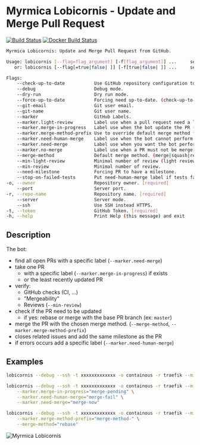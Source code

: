 # Myrmica Lobicornis - Update and Merge Pull Request

[![Build Status](https://travis-ci.org/containous/lobicornis.svg?branch=master)](https://travis-ci.org/containous/lobicornis)
[![Docker Build Status](https://img.shields.io/docker/build/containous/lobicornis.svg)](https://hub.docker.com/r/containous/lobicornis/builds/)


```bash
Myrmica Lobicornis: Update and Merge Pull Request from GitHub.

Usage: lobicornis [--flag=flag_argument] [-f[flag_argument]] ...     set flag_argument to flag(s)
   or: lobicornis [--flag[=true|false| ]] [-f[true|false| ]] ...     set true/false to boolean flag(s)

Flags:
    --check-up-to-date           Use GitHub repository configuration to check the need to be up-to-date. (default "false")
    --debug                      Debug mode.                                                             (default "false")
    --dry-run                    Dry run mode.                                                           (default "true")
    --force-up-to-date           Forcing need up-to-date. (check-up-to-date must be false)               (default "true")
    --git-email                  Git user email.
    --git-name                   Git user name.
    --marker                     GitHub Labels.                                                          (default "true")
    --marker.light-review        Label use when a pull request need a lower minimal review as default.   (default "bot/light-review")
    --marker.merge-in-progress   Label use when the bot update the PR (merge/rebase).                    (default "status/4-merge-in-progress")
    --marker.merge-method-prefix Use to override default merge method for a PR.                          (default "bot/merge-method-")
    --marker.need-human-merge    Label use when the bot cannot perform a merge.                          (default "bot/need-human-merge")
    --marker.need-merge          Label use when you want the bot perform a merge.                        (default "status/3-needs-merge")
    --marker.no-merge            Label use when a PR must not be merge.                                  (default "bot/no-merge")
    --merge-method               Default merge method. (merge|squash|rebase|ff)                          (default "squash")
    --min-light-review           Minimal number of review (light review).                                (default "0")
    --min-review                 Minimal number of review.                                               (default "1")
    --need-milestone             Forcing PR to have a milestone.                                         (default "true")
    --stop-on-failed-tests       Put need-human-merge label if tests failed                              (default "true")
-o, --owner                      Repository owner. [required]
    --port                       Server port.                                                            (default "80")
-r, --repo-name                  Repository name. [required]
    --server                     Server mode.                                                            (default "false")
    --ssh                        Use SSH instead HTTPS.                                                  (default "false")
-t, --token                      GitHub Token. [required]                                                
-h, --help                       Print Help (this message) and exit
```

## Description

The bot:
- find all open PRs with a specific label (`--marker.need-merge`)
- take one PR
    - with a specific label (`--marker.merge-in-progress`) if exists
    - or the least recently updated PR
- verify:
    - GitHub checks (CI, ...)
    - "Mergeability"
    - Reviews (`--min-review`)
- check if the PR need to be updated
    - if yes: rebase or merge with the base PR branch (ex: `master`)
- merge the PR with the chosen merge method. (`--merge-method`, `--marker.merge-method-prefix`)
- closes related issues and add the same milestone as the PR
- if errors occurs add a specific label (`--marker.need-human-merge`)

## Examples
 
```bash
lobicornis --debug --ssh -t xxxxxxxxxxxxx -o containous -r traefik --min-review=3
```

```bash
lobicornis --debug --ssh -t xxxxxxxxxxxxx -o containous -r traefik --min-review=3 \
    --marker.merge-in-progress="merge-pending" \
    --marker.need-human-merge="merge-fail" \
    --marker.need-merge="merge-now"
```

```bash
lobicornis --debug --ssh -t xxxxxxxxxxxxx -o containous -r traefik --min-review=3 \
    --marker.merge-method-prefix="merge-method-" \
    --merge-method="rebase" 
```

![Myrmica Lobicornis](http://www.antwiki.org/wiki/images/5/51/Myrmica_lobicornis_casent0172718_head_1.jpg)
